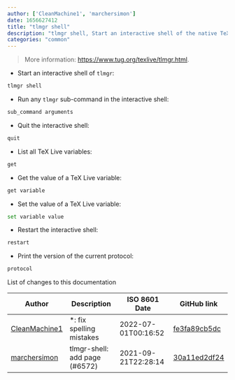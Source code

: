 ```yaml
---
author: ['CleanMachine1', 'marchersimon']
date: 1656627412
title: "tlmgr shell"
description: "tlmgr shell, Start an interactive shell of the native TeX Live manager."
categories: "common"
---
```

> More information: <https://www.tug.org/texlive/tlmgr.html>.

- Start an interactive shell of `tlmgr`:

```bash
tlmgr shell
```

- Run any `tlmgr` sub-command in the interactive shell:

```bash
sub_command arguments
```

- Quit the interactive shell:

```bash
quit
```

- List all TeX Live variables:

```bash
get
```

- Get the value of a TeX Live variable:

```bash
get variable
```

- Set the value of a TeX Live variable:

```bash
set variable value
```

- Restart the interactive shell:

```bash
restart
```

- Print the version of the current protocol:

```bash
protocol
```
List of changes to this documentation


Author | Description | ISO 8601 Date | GitHub link
------|-----|-----|-----
[CleanMachine1](mailto:78213164+CleanMachine1@users.noreply.github.com) | *: fix spelling mistakes | 2022-07-01T00:16:52 | [fe3fa89cb5dc](https://github.com/tldr-pages/tldr/commit/fe3fa89cb5dcd33fed00c70a5d789006a425068e)
[marchersimon](mailto:50295997+marchersimon@users.noreply.github.com) | tlmgr-shell: add page (#6572) | 2021-09-21T22:28:14 | [30a11ed2df24](https://github.com/tldr-pages/tldr/commit/30a11ed2df246992eb42a23c2413953eb33f13f1)

